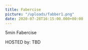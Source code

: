 ```yaml
---
title: Fabercise
picture: "/uploads/fabber1.png"
date: 2020-07-28T16:15:00.000+00:00
---
```


5min Fabercise

HOSTED by: TBD
